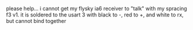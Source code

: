 please help... i cannot get my flysky ia6 receiver to "talk" with my spracing f3 v1. it is soldered to the usart 3 with black to -, red to +, and white to rx, but cannot bind together